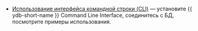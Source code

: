 * [Использование интерфейса командной строки (CLI)](../../cli.md) — установите {{ ydb-short-name }} Command Line Interface, соединитесь с БД, посмотрите примеры использования.
